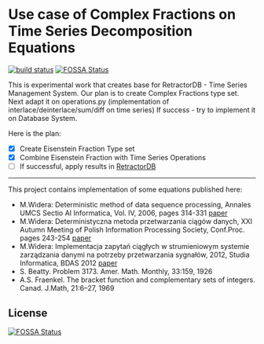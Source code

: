 # Use case of Complex Fractions on Time Series Decomposition Equations

[![build status](
  http://img.shields.io/travis/michalwidera/equations/master.svg?style=flat)](
 https://travis-ci.org/michalwidera/equations)
[![FOSSA Status](https://app.fossa.com/api/projects/git%2Bgithub.com%2Fmichalwidera%2Fequations.svg?type=shield)](https://app.fossa.com/projects/git%2Bgithub.com%2Fmichalwidera%2Fequations?ref=badge_shield)
 
This is experimental work that creates base for RetractorDB - Time Series Management System.
Our plan is to create Complex Fractions type set.
Next adapt it on operations.py (implementation of interlace/deinterlace/sum/diff on time series)
If success - try to implement it on Database System.

Here is the plan:
- [x] Create Eisenstein Fraction Type set
- [x] Combine Eisenstein Fraction with Time Series Operations
- [ ] If successful, apply results in [RetractorDB](http://retractordb.com)

---

This project contains implementation of some equations published here:

- M.Widera: Deterministic method of data sequence processing, Annales UMCS Sectio AI Informatica, Vol. IV, 2006, pages 314-331 [paper](https://www.academia.edu/1840564/Deterministic_method_of_data_sequence_processing)
- M.Widera: Deterministyczna metoda przetwarzania ciągów danych, XXI Autumn Meeting of Polish Information Processing Society, Conf.Proc. pages 243-254 [paper](https://www.academia.edu/1840563/Deterministyczna_metoda_przetwarzania_ciagow_danych)
- M.Widera: Implementacja zapytań ciągłych w strumieniowym systemie zarządzania danymi na potrzeby przetwarzania sygnałów, 2012, Studia Informatica, BDAS 2012 [paper](https://www.academia.edu/3008215/Widera_Implementacja_zapyta%C5%84_ci%C4%85g%C5%82ych_w_strumieniowym_systemie_zarz%C4%85dzania_danymi_dla_potrzeb_przetwarzania_sygna%C5%82%C3%B3w)
- S. Beatty. Problem 3173. Amer. Math. Monthly, 33:159, 1926
- A.S. Fraenkel. The bracket function and complementary sets of integers. Canad. J.Math, 21:6–27, 1969



## License
[![FOSSA Status](https://app.fossa.com/api/projects/git%2Bgithub.com%2Fmichalwidera%2Fequations.svg?type=large)](https://app.fossa.com/projects/git%2Bgithub.com%2Fmichalwidera%2Fequations?ref=badge_large)